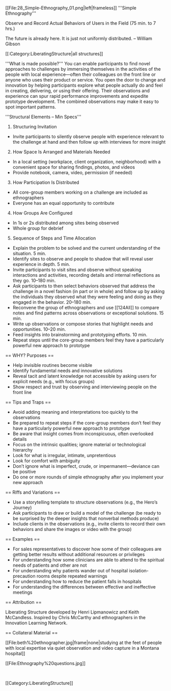 [[File:28_Simple-Ethnography_01.png|left|frameless]]
'''Simple Ethnography'''

Observe and Record Actual Behaviors of Users in the Field (75 min. to 7 hrs.)



The future is already here. It is just not uniformly distributed. – William Gibson

[[:Category:LiberatingStructure|all structures]]

'''What is made possible?''' You can enable participants to find novel approaches to challenges by immersing themselves in the activities of the people with local experience—often their colleagues on the front line or anyone who uses their product or service. You open the door to change and innovation by helping participants explore what people actually do and feel in creating, delivering, or using their offering. Their observations and experience can spur rapid performance improvements and expedite prototype development. The combined observations may make it easy to spot important patterns.



'''Structural Elements – Min Specs'''

1. Structuring Invitation

* Invite participants to silently observe people with experience relevant to the challenge at hand and then follow up with interviews for more insight

2. How Space Is Arranged and Materials Needed

* In a local setting (workplace, client organization, neighborhood) with a convenient space for sharing findings, photos, and videos
* Provide notebook, camera, video, permission (if needed)

3. How Participation Is Distributed

* All core-group members working on a challenge are included as ethnographers
* Everyone has an equal opportunity to contribute

4. How Groups Are Configured

* In 1s or 2s distributed among sites being observed
* Whole group for debrief

5. Sequence of Steps and Time Allocation

* Explain the problem to be solved and the current understanding of the situation. 5 min.
* Identify sites to observe and people to shadow that will reveal user experience in depth. 5 min.
* Invite participants to visit sites and observe without speaking interactions and activities, recording details and internal reflections as they go. 10–180 min.
* Ask participants to then select behaviors observed that address the challenge in a novel fashion (in part or in whole) and follow up by asking the individuals they observed what they were feeling and doing as they engaged in the behavior. 20–180 min.
* Reconvene the group of ethnographers and use [[124All]] to compare notes and find patterns across observations or exceptional solutions. 15 min.
* Write up observations or compose stories that highlight needs and opportunities. 10–20 min.
* Feed insights into brainstorming and prototyping efforts. 10 min.
* Repeat steps until the core-group members feel they have a particularly powerful new approach to prototype



== WHY? Purposes ==

* Help invisible routines become visible
* Identify fundamental needs and innovative solutions
* Reveal tacit and latent knowledge not accessible by asking users for explicit needs (e.g., with focus groups)
* Show respect and trust by observing and interviewing people on the front line



== Tips and Traps ==

* Avoid adding meaning and interpretations too quickly to the observations
* Be prepared to repeat steps if the core-group members don’t feel they have a particularly powerful new approach to prototype
* Be aware that insight comes from inconspicuous, often overlooked details
* Focus on the intrinsic qualities; ignore material or technological hierarchy
* Look for what is irregular, intimate, unpretentious
* Look for comfort with ambiguity
* Don’t ignore what is imperfect, crude, or impermanent—deviance can be positive
* Do one or more rounds of simple ethnography after you implement your new approach



== Riffs and Variations ==

* Use a storytelling template to structure observations (e.g., the Hero’s Journey)
* Ask participants to draw or build a model of the challenge (be ready to be surprised by the deeper insights that nonverbal methods produce)
* Include clients in the observations (e.g., invite clients to record their own behaviors and share the images or video with the group)



== Examples ==

* For sales representatives to discover how some of their colleagues are getting better results without additional resources or privileges
* For understanding how some clinicians are able to attend to the spiritual needs of patients and other are not
* For understanding why patients wander out of hospital isolation-precaution rooms despite repeated warnings
* For understanding how to reduce the patient falls in hospitals
* For understanding the differences between effective and ineffective meetings



== Attribution ==

Liberating Structure developed by Henri Lipmanowicz and Keith McCandless. Inspired by Chris McCarthy and ethnographers in the Innovation Learning Network.



== Collateral Material ==

[[File:beth%20ethnographer.jpg|frame|none|studying at the feet of people with local expertise via quiet observation and video capture in a Montana hospital]]

[[File:Ethnography%20questions.jpg]]

 

[[Category:LiberatingStructure]]
